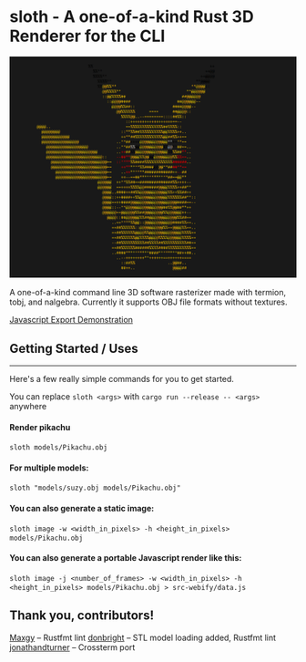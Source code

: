 # sloth - A one-of-a-kind Rust 3D Renderer for the CLI
![pikachu](models/demo/pikachu.gif)
  
A one-of-a-kind command line 3D software rasterizer made with termion, tobj, and nalgebra. Currently it 
supports OBJ file formats without textures.

[Javascript Export Demonstration](http://ecumene.xyz/sloth-demo)

## Getting Started / Uses
---
Here's a few really simple commands for you to get started.

You can replace `sloth <args>` with `cargo run --release -- <args>` anywhere

#### Render pikachu
```
sloth models/Pikachu.obj
```
#### For multiple models:   
```
sloth "models/suzy.obj models/Pikachu.obj"
```
#### You can also generate a static image:
```
sloth image -w <width_in_pixels> -h <height_in_pixels> models/Pikachu.obj
```
#### You can also generate a portable Javascript render like this:
```
sloth image -j <number_of_frames> -w <width_in_pixels> -h <height_in_pixels> models/Pikachu.obj > src-webify/data.js
```

Thank you, contributors!
---
[Maxgy](https://github.com/Maxgy) – Rustfmt lint
[donbright](https://github.com/donbright) – STL model loading added, Rustfmt lint
[jonathandturner](https://github.com/jonathandturner) – Crossterm port
